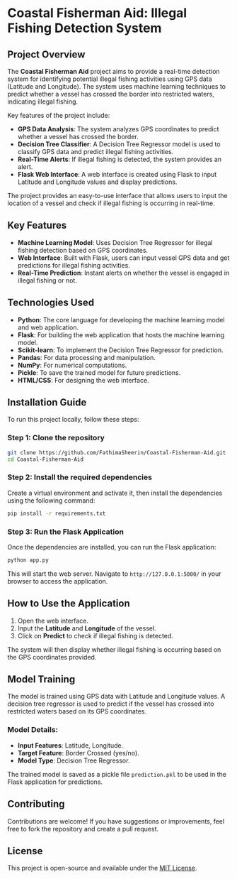 # Coastal Fisherman Aid: Illegal Fishing Detection System

## Project Overview

The **Coastal Fisherman Aid** project aims to provide a real-time detection system for identifying potential illegal fishing activities using GPS data (Latitude and Longitude). The system uses machine learning techniques to predict whether a vessel has crossed the border into restricted waters, indicating illegal fishing.

Key features of the project include:
- **GPS Data Analysis**: The system analyzes GPS coordinates to predict whether a vessel has crossed the border.
- **Decision Tree Classifier**: A Decision Tree Regressor model is used to classify GPS data and predict illegal fishing activities.
- **Real-Time Alerts**: If illegal fishing is detected, the system provides an alert.
- **Flask Web Interface**: A web interface is created using Flask to input Latitude and Longitude values and display predictions.
  
The project provides an easy-to-use interface that allows users to input the location of a vessel and check if illegal fishing is occurring in real-time.

## Key Features
- **Machine Learning Model**: Uses Decision Tree Regressor for illegal fishing detection based on GPS coordinates.
- **Web Interface**: Built with Flask, users can input vessel GPS data and get predictions for illegal fishing activities.
- **Real-Time Prediction**: Instant alerts on whether the vessel is engaged in illegal fishing or not.

## Technologies Used
- **Python**: The core language for developing the machine learning model and web application.
- **Flask**: For building the web application that hosts the machine learning model.
- **Scikit-learn**: To implement the Decision Tree Regressor for prediction.
- **Pandas**: For data processing and manipulation.
- **NumPy**: For numerical computations.
- **Pickle**: To save the trained model for future predictions.
- **HTML/CSS**: For designing the web interface.

## Installation Guide

To run this project locally, follow these steps:

### Step 1: Clone the repository
```bash
git clone https://github.com/FathimaSheerin/Coastal-Fisherman-Aid.git
cd Coastal-Fisherman-Aid
```

### Step 2: Install the required dependencies
Create a virtual environment and activate it, then install the dependencies using the following command:
```bash
pip install -r requirements.txt
```

### Step 3: Run the Flask Application
Once the dependencies are installed, you can run the Flask application:
```bash
python app.py
```

This will start the web server. Navigate to `http://127.0.0.1:5000/` in your browser to access the application.

## How to Use the Application
1. Open the web interface.
2. Input the **Latitude** and **Longitude** of the vessel.
3. Click on **Predict** to check if illegal fishing is detected.

The system will then display whether illegal fishing is occurring based on the GPS coordinates provided.

## Model Training
The model is trained using GPS data with Latitude and Longitude values. A decision tree regressor is used to predict if the vessel has crossed into restricted waters based on its GPS coordinates.

### Model Details:
- **Input Features**: Latitude, Longitude.
- **Target Feature**: Border Crossed (yes/no).
- **Model Type**: Decision Tree Regressor.

The trained model is saved as a pickle file `prediction.pkl` to be used in the Flask application for predictions.

## Contributing
Contributions are welcome! If you have suggestions or improvements, feel free to fork the repository and create a pull request.

## License
This project is open-source and available under the [MIT License](LICENSE).
